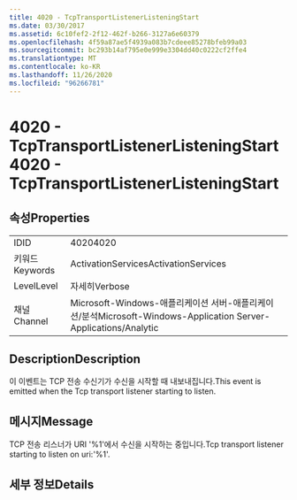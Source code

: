```yaml
---
title: 4020 - TcpTransportListenerListeningStart
ms.date: 03/30/2017
ms.assetid: 6c10fef2-2f12-462f-b266-3127a6e60379
ms.openlocfilehash: 4f59a87ae5f4939a083b7cdeee85278bfeb99a03
ms.sourcegitcommit: bc293b14af795e0e999e3304dd40c0222cf2ffe4
ms.translationtype: MT
ms.contentlocale: ko-KR
ms.lasthandoff: 11/26/2020
ms.locfileid: "96266781"
---
```

# <a name="4020---tcptransportlistenerlisteningstart"></a><span data-ttu-id="6a484-102">4020 - TcpTransportListenerListeningStart</span><span class="sxs-lookup"><span data-stu-id="6a484-102">4020 - TcpTransportListenerListeningStart</span></span>

## <a name="properties"></a><span data-ttu-id="6a484-103">속성</span><span class="sxs-lookup"><span data-stu-id="6a484-103">Properties</span></span>  
  
|||  
|-|-|  
|<span data-ttu-id="6a484-104">ID</span><span class="sxs-lookup"><span data-stu-id="6a484-104">ID</span></span>|<span data-ttu-id="6a484-105">4020</span><span class="sxs-lookup"><span data-stu-id="6a484-105">4020</span></span>|  
|<span data-ttu-id="6a484-106">키워드</span><span class="sxs-lookup"><span data-stu-id="6a484-106">Keywords</span></span>|<span data-ttu-id="6a484-107">ActivationServices</span><span class="sxs-lookup"><span data-stu-id="6a484-107">ActivationServices</span></span>|  
|<span data-ttu-id="6a484-108">Level</span><span class="sxs-lookup"><span data-stu-id="6a484-108">Level</span></span>|<span data-ttu-id="6a484-109">자세히</span><span class="sxs-lookup"><span data-stu-id="6a484-109">Verbose</span></span>|  
|<span data-ttu-id="6a484-110">채널</span><span class="sxs-lookup"><span data-stu-id="6a484-110">Channel</span></span>|<span data-ttu-id="6a484-111">Microsoft-Windows-애플리케이션 서버-애플리케이션/분석</span><span class="sxs-lookup"><span data-stu-id="6a484-111">Microsoft-Windows-Application Server-Applications/Analytic</span></span>|  
  
## <a name="description"></a><span data-ttu-id="6a484-112">Description</span><span class="sxs-lookup"><span data-stu-id="6a484-112">Description</span></span>  

 <span data-ttu-id="6a484-113">이 이벤트는 TCP 전송 수신기가 수신을 시작할 때 내보내집니다.</span><span class="sxs-lookup"><span data-stu-id="6a484-113">This event is emitted when the Tcp transport listener starting to listen.</span></span>  
  
## <a name="message"></a><span data-ttu-id="6a484-114">메시지</span><span class="sxs-lookup"><span data-stu-id="6a484-114">Message</span></span>  

 <span data-ttu-id="6a484-115">TCP 전송 리스너가 URI '%1'에서 수신을 시작하는 중입니다.</span><span class="sxs-lookup"><span data-stu-id="6a484-115">Tcp transport listener starting to listen on uri:'%1'.</span></span>  
  
## <a name="details"></a><span data-ttu-id="6a484-116">세부 정보</span><span class="sxs-lookup"><span data-stu-id="6a484-116">Details</span></span>

